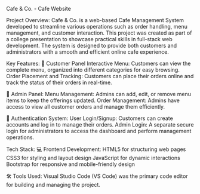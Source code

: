 Cafe & Co. - Cafe Website

Project Overview:
Cafe & Co. is a web-based Cafe Management System developed to streamline various operations such as order handling, menu management, and customer interaction. This project was created as part of a college presentation to showcase practical skills in full-stack web development. The system is designed to provide both customers and administrators with a smooth and efficient online cafe experience.

Key Features:
🛒 Customer Panel
Interactive Menu: Customers can view the complete menu, organized into different categories for easy browsing.
Order Placement and Tracking: Customers can place their orders online and track the status of their orders in real-time.

🔧 Admin Panel:
Menu Management: Admins can add, edit, or remove menu items to keep the offerings updated.
Order Management: Admins have access to view all customer orders and manage them efficiently.

🔐 Authentication System:
User Login/Signup: Customers can create accounts and log in to manage their orders.
Admin Login: A separate secure login for administrators to access the dashboard and perform management operations.

Tech Stack:
💻 Frontend Development:
HTML5 for structuring web pages
CSS3 for styling and layout design
JavaScript for dynamic interactions
Bootstrap for responsive and mobile-friendly design

🛠️ Tools Used:
Visual Studio Code (VS Code) was the primary code editor for building and managing the project.
